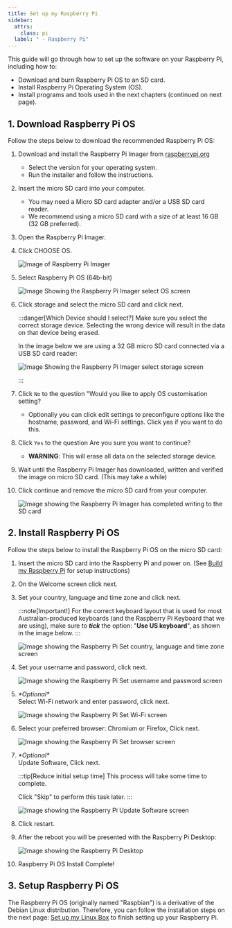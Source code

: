 ```yaml
---
title: Set up my Raspberry Pi
sidebar:
  attrs:
    class: pi
  label: " - Raspberry Pi"
---
```


This guide will go through how to set up the software on your Raspberry Pi, including how to:

- Download and burn Raspberry Pi OS to an SD card.
- Install Raspberry Pi Operating System (OS).
- Install programs and tools used in the next chapters (continued on next page).

## 1. Download Raspberry Pi OS

Follow the steps below to download the recommended Raspberry Pi OS:

1. Download and install the Raspberry Pi Imager from [raspberrypi.org](https://www.raspberrypi.org/software/)
   - Select the version for your operating system.
   - Run the installer and follow the instructions.
2. Insert the micro SD card into your computer.
   - You may need a Micro SD card adapter and/or a USB SD card reader.
   - We recommend using a micro SD card with a size of at least 16 GB (32 GB preferred).
3. Open the Raspberry Pi Imager.
4. Click CHOOSE OS.

   ![Image of Raspberry Pi Imager](./images/setup-pi/1-2-setup-pi-RaspberryPiImager.png)

5. Select Raspberry Pi OS (64b-bit)

   ![Image Showing the Raspberry Pi Imager select OS screen](./images/setup-pi/1-2-setup-pi-SelectOS.png)

6. Click storage and select the micro SD card and click next.

   :::danger[Which Device should I select?]
   Make sure you select the correct storage device. Selecting the wrong device will result in the data on that device being erased.

   In the image below we are using a 32 GB micro SD card connected via a USB SD card reader:

   ![Image Showing the Raspberry Pi Imager select storage screen](./images/setup-pi/1-2-setup-pi-SelectStorage.png)

   :::

7. Click `No` to the question "Would you like to apply OS customisation setting?
   - Optionally you can click edit settings to preconfigure options like the hostname, password, and Wi-Fi settings. Click yes if you want to do this.
8. Click `Yes` to the question Are you sure you want to continue?
   - **WARNING**: This will erase all data on the selected storage device.
9. Wait until the Raspberry Pi Imager has downloaded, written and verified the image on micro SD card. (This may take a while)
10. Click continue and remove the micro SD card from your computer.

      ![Image showing the Raspberry Pi Imager has completed writing to the SD card](./images/setup-pi/1-2-setup-pi-Complete.png)

## 2. Install Raspberry Pi OS

Follow the steps below to install the Raspberry Pi OS on the micro SD card:

1. Insert the micro SD card into the Raspberry Pi and power on. (See [Build my Raspberry Pi](./1-0-pi-computer.md) for setup instructions)
2. On the Welcome screen click next.
3. Set your country, language and time zone and click next.

   :::note[Important!]
   For the correct keyboard layout that is used for most Australian-produced keyboards (and the Raspberry Pi Keyboard that we are using), make sure to ***tick*** the option: "**Use US keyboard**", as shown in the image below.
   :::

   ![Image showing the Raspberry Pi Set country, language and time zone screen](./images/setup-pi/1-2-setup-pi-SetCountry.png)

4. Set your username and password, click next.

   ![Image showing the Raspberry Pi Set username and password screen](./images/setup-pi/1-2-setup-pi-CreateUser.png)

5. *\*Optional\**  
   Select Wi-Fi network and enter password, click next.

   ![Image showing the Raspberry Pi Set Wi-Fi screen](./images/setup-pi/1-2-setup-pi-SetWiFi.png)

6. Select your preferred browser: Chromium or Firefox, Click next.

   ![Image showing the Raspberry Pi Set browser screen](./images/setup-pi/1-2-setup-pi-SetBrowser.png)

7. *\*Optional\**  
   Update Software, Click next.

   :::tip[Reduce initial setup time]
   This process will take some time to complete.

   Click "Skip" to perform this task later.
   :::

   ![Image showing the Raspberry Pi Update Software screen](./images/setup-pi/1-2-setup-pi-UpdateSoftware.png)

8. Click restart.

9. After the reboot you will be presented with the Raspberry Pi Desktop:

   ![Image showing the Raspberry Pi Desktop](./images/setup-pi/1-2-setup-pi-Desktop.png)

10. Raspberry Pi OS Install Complete!

## 3. Setup Raspberry Pi OS

The Raspberry Pi OS (originally named "Raspbian") is a derivative of the Debian Linux distribution. Therefore, you can follow the installation steps on the next page: [Set up my Linux Box](../2-2-setup-linux) to finish setting up your Raspberry Pi.

